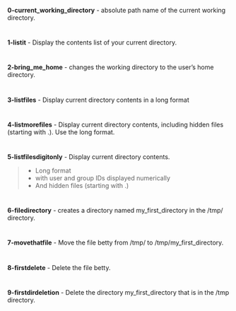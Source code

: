 **0-current_working_directory**  -   absolute path name of the current working directory.
#
**1-listit**                     -   Display the contents list of your current directory.
#
**2-bring_me_home**              -   changes the working directory to the user’s home directory.
#
**3-listfiles**                  -   Display current directory contents in a long format
#
**4-listmorefiles**              -   Display current directory contents, including hidden files (starting with .). Use the long format.
#
**5-listfilesdigitonly**         - Display current directory contents.

   >* Long format
   >* with user and group IDs displayed numerically
   >* And hidden files (starting with .)
#
**6-filedirectory**              - creates a directory named my_first_directory in the /tmp/ directory.
#
**7-movethatfile**               - Move the file betty from /tmp/ to /tmp/my_first_directory.
#
**8-firstdelete**                - Delete the file betty.
#
**9-firstdirdeletion**           - Delete the directory my_first_directory that is in the /tmp directory.

